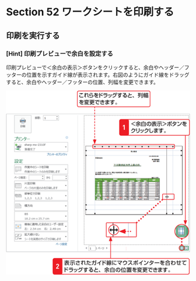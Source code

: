 # Section 52 ワークシートを印刷する

## 印刷を実行する

### [Hint] 印刷プレビューで余白を設定する

印刷プレビューで＜余白の表示＞ボタンをクリックすると、余白やヘッダー／フッターの位置を示すガイド線が表示されます。右図のようにガイド線をドラッグすると、余白やヘッダー／フッターの位置、列幅を変更できます。

![](003.png)
